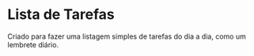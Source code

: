 # Lista de Tarefas

Criado para fazer uma listagem simples de tarefas do dia a dia, como um lembrete diário.
